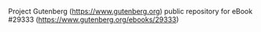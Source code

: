 Project Gutenberg (https://www.gutenberg.org) public repository for eBook #29333 (https://www.gutenberg.org/ebooks/29333)
